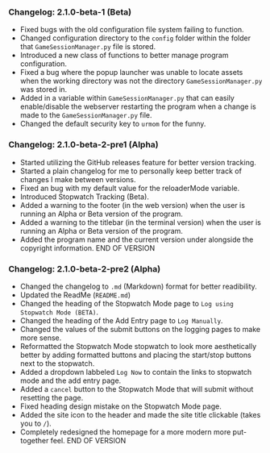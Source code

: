 ### Changelog: 2.1.0-beta-1 (Beta)
* Fixed bugs with the old configuration file system failing to function.
* Changed configuration directory to the `config` folder within the folder that `GameSessionManager.py` file is stored.
* Introduced a new class of functions to better manage program configuration.
* Fixed a bug where the popup launcher was unable to locate assets when the working directory was not the directory `GameSessionManager.py` was stored in.
* Added in a variable within `GameSessionManager.py` that can easily enable/disable the webserver restarting the program when a change is made to the `GameSessionManager.py` file.
* Changed the default security key to `urmom` for the funny.

### Changelog: 2.1.0-beta-2-pre1 (Alpha)
* Started utilizing the GitHub releases feature for better version tracking.
* Started a plain changelog for me to personally keep better track of changes I make between versions.
* Fixed an bug with my default value for the reloaderMode variable.
* Introduced Stopwatch Tracking (Beta).
* Added a warning to the footer (in the web version) when the user is running an Alpha or Beta version of the program.
* Added a warning to the titlebar (in the terminal version) when the user is running an Alpha or Beta version of the program.
* Added the program name and the current version under alongside the copyright information.
END OF VERSION

### Changelog: 2.1.0-beta-2-pre2 (Alpha)
* Changed the changelog to `.md` (Markdown) format for better readibility.
* Updated the ReadMe (`README.md`)
* Changed the heading of the Stopwatch Mode page to `Log using Stopwatch Mode (BETA)`.
* Changed the heading of the Add Entry page to `Log Manually`.
* Changed the values of the submit buttons on the logging pages to make more sense.
* Reformatted the Stopwatch Mode stopwatch to look more aesthetically better by adding formatted buttons and placing the start/stop buttons next to the stopwatch.
* Added a dropdown labbeled `Log Now` to contain the links to stopwatch mode and the add entry page.
* Added a `cancel` button to the Stopwatch Mode that will submit without resetting the page.
* Fixed heading design mistake on the Stopwatch Mode page.
* Added the site icon to the header and made the site title clickable (takes you to `/`).
* Completely redesigned the homepage for a more modern more put-together feel.
END OF VERSION